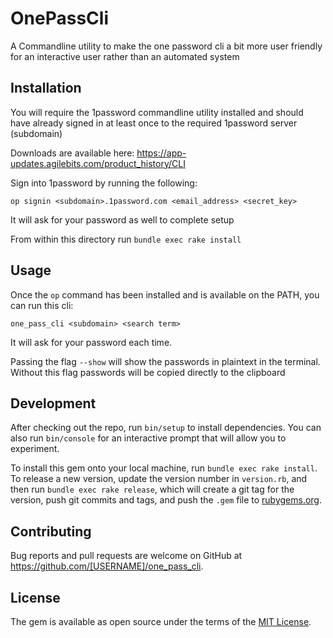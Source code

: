 # OnePassCli

A Commandline utility to make the one password cli a bit more user friendly for an interactive user rather than an automated system

## Installation

You will require the 1password commandline utility installed and should have already signed in at least once to the required 1password server (subdomain)

Downloads are available here:
https://app-updates.agilebits.com/product_history/CLI

Sign into 1password by running the following:

`op signin <subdomain>.1password.com <email_address> <secret_key>`

It will ask for your password as well to complete setup

From within this directory run `bundle exec rake install`

## Usage

Once the `op` command has been installed and is available on the PATH, you can run this cli:

`one_pass_cli <subdomain> <search term>`

It will ask for your password each time.

Passing the flag `--show` will show the passwords in plaintext in the terminal. Without this flag passwords will be copied directly to the clipboard

## Development

After checking out the repo, run `bin/setup` to install dependencies. You can also run `bin/console` for an interactive prompt that will allow you to experiment.

To install this gem onto your local machine, run `bundle exec rake install`. To release a new version, update the version number in `version.rb`, and then run `bundle exec rake release`, which will create a git tag for the version, push git commits and tags, and push the `.gem` file to [rubygems.org](https://rubygems.org).

## Contributing

Bug reports and pull requests are welcome on GitHub at https://github.com/[USERNAME]/one_pass_cli.

## License

The gem is available as open source under the terms of the [MIT License](https://opensource.org/licenses/MIT).
